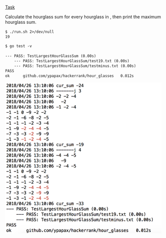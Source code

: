 [Task](https://www.hackerrank.com/challenges/30-2d-arrays/problem)

Calculate the hourglass sum for every hourglass in , then print the maximum hourglass sum.

```
$ ./run.sh 2>/dev/null
19

```

```
$ go test -v

--- PASS: TestLargestHourGlassSum (0.00s)
    --- PASS: TestLargestHourGlassSum/test19.txt (0.00s)
    --- PASS: TestLargestHourGlassSum/testminus.txt (0.00s)
PASS
ok  	github.com/ypapax/hackerrank/hour_glasses	0.012s
```
![screenshot of test showing highlight of hourglasses in terminal](./test.png)